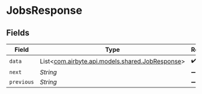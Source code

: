 # JobsResponse


## Fields

| Field                                                                                 | Type                                                                                  | Required                                                                              | Description                                                                           |
| ------------------------------------------------------------------------------------- | ------------------------------------------------------------------------------------- | ------------------------------------------------------------------------------------- | ------------------------------------------------------------------------------------- |
| `data`                                                                                | List<[com.airbyte.api.models.shared.JobResponse](../../models/shared/JobResponse.md)> | :heavy_check_mark:                                                                    | N/A                                                                                   |
| `next`                                                                                | *String*                                                                              | :heavy_minus_sign:                                                                    | N/A                                                                                   |
| `previous`                                                                            | *String*                                                                              | :heavy_minus_sign:                                                                    | N/A                                                                                   |